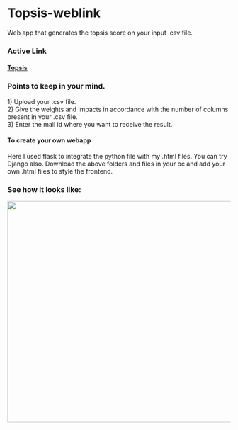 # Topsis-weblink
Web app that generates the topsis score on your input .csv file.
<h3> Active Link </h3>
<h4><a href="http://topsisgenerator.pythonanywhere.com" target ="_blank" >Topsis</a></h4>

<h3>Points to keep in your mind.</h3>
1) Upload your .csv file.<br>
2) Give the weights and impacts in accordance with the number of columns present in your .csv file.<br>
3) Enter the mail id where you want to receive the result.

<h4>To create your own webapp</h4>
Here I used flask to integrate the python file with my .html files. You can try Django also. Download the above folders and files in your pc and add your own .html files to style the frontend.
<br>
<h3> See how it looks like: </h3>
<img src="https://github.com/Mudrika29/Topsis-weblink/assets/72308910/013a5bd5-149c-4942-8b53-087c238739e4" height= 500px width=700px align=center>

